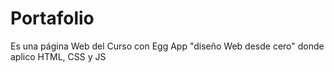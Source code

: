 # Portafolio
Es una página Web del Curso con Egg App "diseño Web desde cero" donde aplico HTML, CSS y JS
